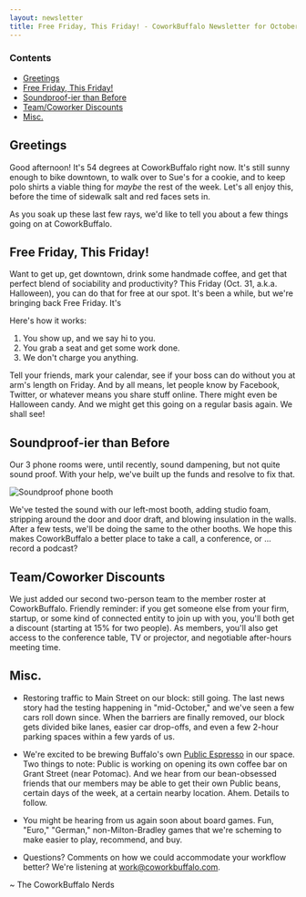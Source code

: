 ```yaml
---
layout: newsletter
title: Free Friday, This Friday! - CoworkBuffalo Newsletter for October 2014
---
```


### Contents ###

+ [Greetings](#greetings)
+ [Free Friday, This Friday!](#freefriday)
+ [Soundproof-ier than Before](#soundproof)
+ [Team/Coworker Discounts](#team)
+ [Misc.](#misc)

## <a name="greetings">Greetings</a> ##

Good afternoon! It's 54 degrees at CoworkBuffalo right now. It's still sunny enough to bike downtown, to walk over to Sue's for a cookie, and to keep polo shirts a viable thing for _maybe_ the rest of the week. Let's all enjoy this, before the time of sidewalk salt and red faces sets in.

As you soak up these last few rays, we'd like to tell you about a few things going on at CoworkBuffalo.

## <a name="freefriday">Free Friday, This Friday!</a> ##

Want to get up, get downtown, drink some handmade coffee, and get that perfect blend of sociability and productivity? This Friday (Oct. 31, a.k.a. Halloween), you can do that for free at our spot. It's been a while, but we're bringing back Free Friday. It's 

Here's how it works:
1. You show up, and we say hi to you.
2. You grab a seat and get some work done.
3. We don't charge you anything.

Tell your friends, mark your calendar, see if your boss can do without you at arm's length on Friday. And by all means, let people know by Facebook, Twitter, or whatever means you share stuff online. There might even be Halloween candy. And we might get this going on a regular basis again. We shall see!

## <a name="soundproof">Soundproof-ier than Before</a> ##

Our 3 phone rooms were, until recently, sound dampening, but not quite sound proof. With your help, we've built up the funds and resolve to fix that.

![Soundproof phone booth](https://pbs.twimg.com/media/B0ZsvbVCAAAjuoS.jpg:large)

We've tested the sound with our left-most booth, adding studio foam, stripping around the door and door draft, and blowing insulation in the walls. After a few tests, we'll be doing the same to the other booths. We hope this makes CoworkBuffalo a better place to take a call, a conference, or ... record a podcast?

## <a name="team"> Team/Coworker Discounts</a> ##

We just added our second two-person team to the member roster at CoworkBuffalo. Friendly reminder: if you get someone else from your firm, startup, or some kind of connected entity to join up with you, you'll both get a discount (starting at 15% for two people). As members, you'll also get access to the conference table, TV or projector, and negotiable after-hours meeting time.

## <a name="misc">Misc.</a> ##

+ Restoring traffic to Main Street on our block: still going. The last news story had the testing happening in "mid-October," and we've seen a few cars roll down since. When the barriers are finally removed, our block gets divided bike lanes, easier car drop-offs, and even a few 2-hour parking spaces within a few yards of us.

+ We're excited to be brewing Buffalo's own [Public Espresso](http://www.publicespresso.com/) in our space. Two things to note: Public is working on opening its own coffee bar on Grant Street (near Potomac). And we hear from our bean-obsessed friends that our members may be able to get their own Public beans, certain days of the week, at a certain nearby location. Ahem. Details to follow.

+ You might be hearing from us again soon about board games. Fun, "Euro," "German," non-Milton-Bradley games that we're scheming to make easier to play, recommend, and buy.

+ Questions? Comments on how we could accommodate your workflow better? We're listening at [work@coworkbuffalo.com](mailto:work@coworkbuffalo.com).

~ The CoworkBuffalo Nerds








